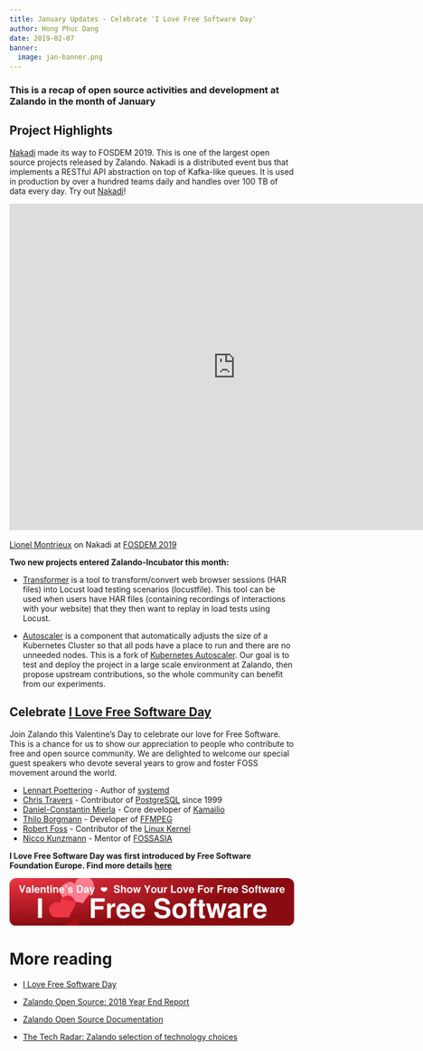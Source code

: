 ```yaml
---
title: January Updates - Celebrate 'I Love Free Software Day' 
author: Hong Phuc Dang 
date: 2019-02-07
banner:
  image: jan-banner.png
---
```

### This is a recap of open source activities and development at Zalando in the month of January

## Project Highlights 

[Nakadi](https://nakadi.io) made its way to FOSDEM 2019. This is one of the largest open source projects released by Zalando. Nakadi is a distributed event bus that implements a RESTful API abstraction on top of Kafka-like queues. It is used in production by over a hundred teams daily and handles over 100 TB of data every day. Try out [Nakadi](https://github.com/zalando/nakadi)! 

<iframe width="800" height="577" src="https://www.youtube.com/embed/eTQhGMc2EWg" frameborder="0" allow="accelerometer; autoplay; encrypted-media; gyroscope; picture-in-picture" allowfullscreen></iframe>


[Lionel Montrieux](https://twitter.com/LionelMontrieux) on Nakadi at [FOSDEM 2019](https://fosdem.org/2019/schedule/event/nakadi)
 
**Two new projects entered Zalando-Incubator this month:**

- [Transformer](https://github.com/zalando-incubator/Transformer) is a tool to transform/convert web browser sessions (HAR files) into Locust load testing scenarios (locustfile). This tool can be used when users have HAR files (containing recordings of interactions with your website) that they then want to replay in load tests using Locust.

- [Autoscaler](https://github.com/zalando-incubator/autoscaler) is a component that automatically adjusts the size of a Kubernetes Cluster so that all pods have a place to run and there are no unneeded nodes. This is a fork of [Kubernetes Autoscaler](https://github.com/kubernetes/autoscaler/tree/master/cluster-autoscaler). Our goal is to test and deploy the project in a large scale environment at Zalando, then propose upstream contributions, so the whole community can benefit from our experiments. 


## Celebrate [I Love Free Software Day](https://www.meetup.com/Zalando-Tech-Events-Berlin/events/258359262)
Join Zalando this Valentine’s Day to celebrate our love for Free Software. This is a chance for us to show our appreciation to people who contribute to free and open source community. We are delighted to welcome our special guest speakers who devote several years to grow and foster FOSS movement around the world. 

- [Lennart Poettering](https://en.wikipedia.org/wiki/Lennart_Poettering) - Author of [systemd](https://en.wikipedia.org/wiki/Systemd)
- [Chris Travers](https://www.linkedin.com/in/einhverfr) - Contributor of [PostgreSQL](https://www.postgresql.org/) since 1999
- [Daniel-Constantin Mierla](https://www.linkedin.com/in/miconda) - Core developer of [Kamailio](https://www.kamailio.org)
- [Thilo Borgmann](http://linkedin.com/in/thilo-borgmann-902971b4) - Developer of [FFMPEG](https://ffmpeg.org)
- [Robert Foss](https://memcpy.io) - Contributor of the [Linux Kernel](https://en.wikipedia.org/wiki/Linux_kernel)
- [Nicco Kunzmann](https://github.com/niccokunzmann) - Mentor of [FOSSASIA](https://fossasia.org)


**I Love Free Software Day was first introduced by Free Software Foundation Europe. Find more details [here](https://fsfe.org/campaigns/ilovefs/index.en.html)**

![ilfs](/assets/img/ilfs.png)


# More reading
- [I Love Free Software Day](https://www.meetup.com/Zalando-Tech-Events-Berlin/events/258359262)

- [Zalando Open Source: 2018 Year End Report](https://opensource.zalando.com/docs/reports/2019/january-2019/)

- [Zalando Open Source Documentation](https://opensource.zalando.com/docs)

- [The Tech Radar: Zalando selection of technology choices](https://opensource.zalando.com/tech-radar/)


